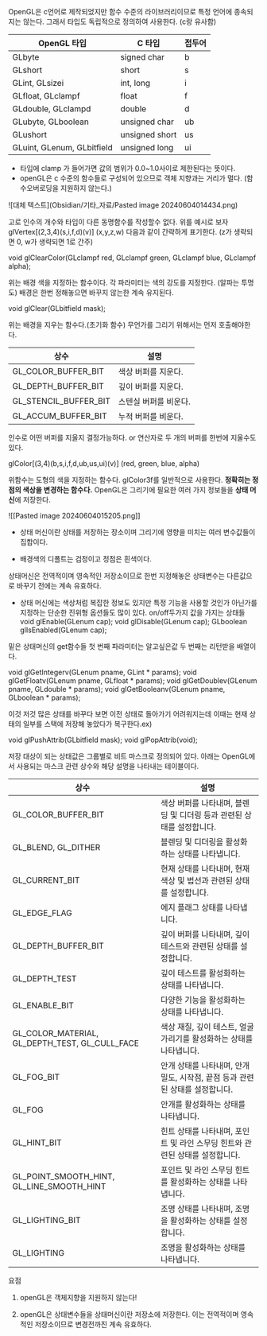 OpenGL은 c언어로 제작되었지만 함수 수준의 라이브러리이므로 특정 언어에 종속되지는 않는다. 그래서 타입도 독립적으로 정의하여 사용한다. (c랑 유사함)

| OpenGL 타입                  | C 타입           | 접두어 |
| -------------------------- | -------------- | --- |
| GLbyte                     | signed char    | b   |
| GLshort                    | short          | s   |
| GLint, GLsizei             | int, long      | i   |
| GLfloat, GLclampf          | float          | f   |
| GLdouble, GLclampd         | double         | d   |
| GLubyte, GLboolean         | unsigned char  | ub  |
| GLushort                   | unsigned short | us  |
| GLuint, GLenum, GLbitfield | unsigned long  | ui  |
- 타입에 clamp 가 들어가면 값의 범위가 0.0~1.0사이로 제한된다는 뜻이다.
- openGL은 c 수준의 함수들로 구성되어 있으므로 객체 지향과는 거리가 멀다.
  (함수오버로딩을 지원하지 않는다.)

![대체 텍스트](Obsidian/기타_자료/Pasted image 20240604014434.png)


고로 인수의 개수와 타입이 다른 동명함수를 작성할수 없다. 위를 예시로 보자
glVertex[(2,3,4)(s,i,f,d)(v)] (x,y,z,w) 다음과 같이 간략하게 표기한다.
(z가 생략되면 0, w가 생략되면 1로 간주)

void glClearColor(GLclampf red, GLclampf green, GLclampf blue, GLclampf alpha);

위는 배경 색을 지정하는 함수이다. 각 파라미터는 색의 강도를 지정한다. (알파는 투명도) 배경은 한번 정해놓으면 바꾸지 않는한 계속 유지된다.

void glClear(GLbitfield mask);

위는 배경을 지우는 함수다.(초기화 함수) 무언가를 그리기 위해서는 먼저 호출해야한다.

|상수|설명|
|---|---|
|GL_COLOR_BUFFER_BIT|색상 버퍼를 지운다.|
|GL_DEPTH_BUFFER_BIT|깊이 버퍼를 지운다.|
|GL_STENCIL_BUFFER_BIT|스텐실 버퍼를 비운다.|
|GL_ACCUM_BUFFER_BIT|누적 버퍼를 비운다.|
인수로 어떤 버퍼를 지울지 결정가능하다. or 연산자로 두 개의 버퍼를 한번에 지울수도 있다.

glColor[(3,4)(b,s,i,f,d,ub,us,ui)(v)] (red, green, blue, alpha)

위함수는 도형의 색을 지정하는 함수다. glColor3f를 일반적으로 사용한다.
**정확히는 정점의 색상을 변경하는 함수다.**
OpenGL은 그리기에 필요한 여러 가지 정보들을 **상태 머신**에 저장한다.

![[Pasted image 20240604015205.png]]
- 상태 머신이란 상태를 저장하는 장소이며 그리기에 영향을 미치는 여러 변수값들이 집합이다.

- 배경색의 디폴트는 검정이고 정점은 흰색이다.

상태머신은 전역적이며 영속적인 저장소이므로 한번 지정해놓은 상태변수는 다른값으로 바꾸기 전에는 계속 유효하다.

- 상태 머신에는 색상처럼 복잡한 정보도 있지만 특정 기능을 사용할 것인가 아닌가를 지정하는 단순한 진위형 옵션들도 많이 있다. on/off두가지 값을 가지는 상태들
void glEnable(GLenum cap);
void glDisable(GLenum cap);
GLboolean glIsEnabled(GLenum cap);

밑은 상태머신의 get함수들 첫 번째 파라미터는 알고싶은값 두 번째는 리턴받을 배열이다.

void glGetIntegerv(GLenum pname, GLint * params);
void glGetFloatv(GLenum pname, GLfloat * params);
void glGetDoublev(GLenum pname, GLdouble * params);
void glGetBooleanv(GLenum pname, GLboolean * params);

이것 저것 많은 상태를 바꾸다 보면 이전 상태로 돌아가기 어려워지는데 이때는 현재 상태의 일부를 스택에 저장해 놓았다가 복구한다.ex)

void glPushAttrib(GLbitfield mask);
void glPopAttrib(void);

저장 대상이 되는 상태값은 그룹별로 비트 마스크로 정의되어 있다. 
아래는 OpenGL에서 사용되는 마스크 관련 상수와 해당 설명을 나타내는 테이블이다.

|상수|설명|
|---|---|
|GL_COLOR_BUFFER_BIT|색상 버퍼를 나타내며, 블렌딩 및 디더링 등과 관련된 상태를 설정합니다.|
|GL_BLEND, GL_DITHER|블렌딩 및 디더링을 활성화하는 상태를 나타냅니다.|
|GL_CURRENT_BIT|현재 상태를 나타내며, 현재 색상 및 법선과 관련된 상태를 설정합니다.|
|GL_EDGE_FLAG|에지 플래그 상태를 나타냅니다.|
|GL_DEPTH_BUFFER_BIT|깊이 버퍼를 나타내며, 깊이 테스트와 관련된 상태를 설정합니다.|
|GL_DEPTH_TEST|깊이 테스트를 활성화하는 상태를 나타냅니다.|
|GL_ENABLE_BIT|다양한 기능을 활성화하는 상태를 나타냅니다.|
|GL_COLOR_MATERIAL, GL_DEPTH_TEST, GL_CULL_FACE|색상 재질, 깊이 테스트, 얼굴 가리기를 활성화하는 상태를 나타냅니다.|
|GL_FOG_BIT|안개 상태를 나타내며, 안개 밀도, 시작점, 끝점 등과 관련된 상태를 설정합니다.|
|GL_FOG|안개를 활성화하는 상태를 나타냅니다.|
|GL_HINT_BIT|힌트 상태를 나타내며, 포인트 및 라인 스무딩 힌트와 관련된 상태를 설정합니다.|
|GL_POINT_SMOOTH_HINT, GL_LINE_SMOOTH_HINT|포인트 및 라인 스무딩 힌트를 활성화하는 상태를 나타냅니다.|
|GL_LIGHTING_BIT|조명 상태를 나타내며, 조명을 활성화하는 상태를 설정합니다.|
|GL_LIGHTING|조명을 활성화하는 상태를 나타냅니다.|

요점
1. openGL은 객체지향을 지원하지 않는다!

2. openGL은 상태변수들을 상태머신이란 저장소에 저장한다.
   이는 전역적이며 영속적인 저장소이므로 변경전까진 계속 유효하다.
